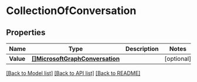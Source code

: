 # CollectionOfConversation

## Properties

Name | Type | Description | Notes
------------ | ------------- | ------------- | -------------
**Value** | [**[]MicrosoftGraphConversation**](microsoft.graph.conversation.md) |  | [optional] 

[[Back to Model list]](../README.md#documentation-for-models) [[Back to API list]](../README.md#documentation-for-api-endpoints) [[Back to README]](../README.md)


